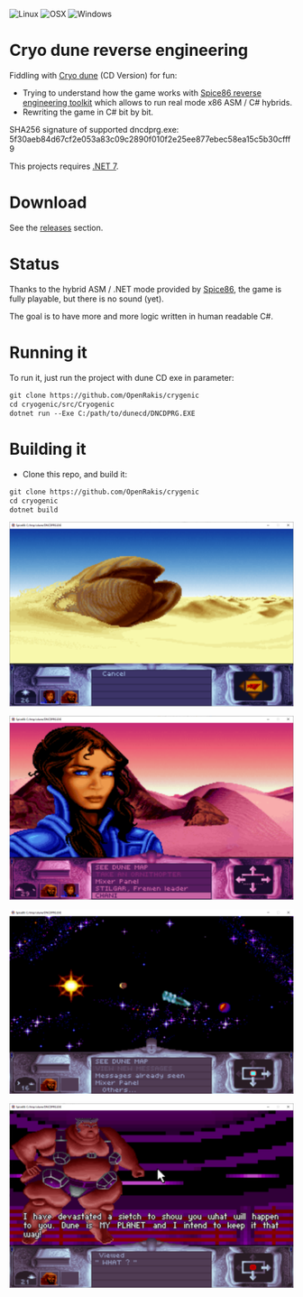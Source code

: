 ![Linux](https://img.shields.io/badge/-Linux-grey?logo=linux)
![OSX](https://img.shields.io/badge/-OSX-black?logo=apple)
![Windows](https://img.shields.io/badge/-Windows-red?logo=windows)

# Cryo dune reverse engineering

Fiddling with [Cryo dune](https://en.wikipedia.org/wiki/Dune_(video_game)) (CD Version) for fun:
 - Trying to understand how the game works with [Spice86 reverse engineering toolkit](https://github.com/OpenRakis/Spice86) which allows to run real mode x86 ASM / C# hybrids.
 - Rewriting the game in C# bit by bit.

SHA256 signature of supported dncdprg.exe: 5f30aeb84d67cf2e053a83c09c2890f010f2e25ee877ebec58ea15c5b30cfff9

This projects requires [.NET 7](https://dotnet.microsoft.com/en-us/download/dotnet/7.0).

# Download
See the [releases](https://github.com/OpenRakis/Cryogenic/releases) section.

# Status
Thanks to the hybrid ASM / .NET mode provided by [Spice86](https://github.com/OpenRakis/Spice86), the game is fully playable, but there is no sound (yet).

The goal is to have more and more logic written in human readable C#.

# Running it
To run it, just run the project with dune CD exe in parameter:

```
git clone https://github.com/OpenRakis/crygenic
cd cryogenic/src/Cryogenic
dotnet run --Exe C:/path/to/dunecd/DNCDPRG.EXE
```

# Building it
 - Clone this repo, and build it:

```
git clone https://github.com/OpenRakis/crygenic
cd cryogenic
dotnet build
```

![](doc/cryodune_worm.png)

![](doc/cryodune_chani.PNG)

![](doc/cryodune_send_spice.png)

![](doc/cryodune_harkonen.PNG)
